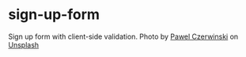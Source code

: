 # sign-up-form
Sign up form with client-side validation. 
Photo by <a href="https://unsplash.com/@pawel_czerwinski?utm_source=unsplash&utm_medium=referral&utm_content=creditCopyText">Pawel Czerwinski</a> on <a href="https://unsplash.com/photos/NTYYL9Eb9y8?utm_source=unsplash&utm_medium=referral&utm_content=creditCopyText">Unsplash</a>
  
